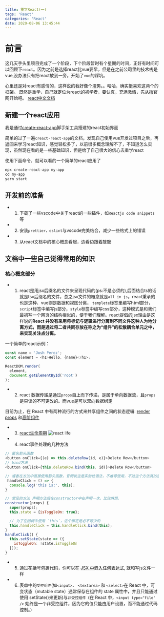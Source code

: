 ```yaml
---
title: 重学React(一)
tags: 'React'
categories: 'React'
date: 2020-08-06 13:45:44
---
```


# 前言 

这几天手头里项目完成了一个阶段，下个阶段暂时有个星期的时间，正好有时间可以回顾下`react`。因为之前是选择react比vue要早，但是在之前公司里的技术栈是vue,没办法只有把react放到一旁，开始了`vue`的踩坑。

心里还是对react有感情的，这样说的我好像个渣男。。哈哈，确实挺喜欢这两个的框架。
既然是重学，自己就定位为react的初学者，要认真，充满激情，先从撸官网开始吧。
[react中文文档](https://react.docschina.org/)

## 新建一个react应用

我是通过[create-react-app](https://www.html.cn/create-react-app/docs/getting-started/)脚手架工具搭建的react初始界面

简单的过了一遍`creact-react-app`的文档，发现自己使用vue开发过项目之后，再返回来学习react知识，感觉轻松多了，以前很多概念理解不了，不知道怎么实现，虽然现在看的是一些基础知识，但是给了自己很大的信心去重学react

使用下面命令，就可以看的一个简单的react应用了
```js
npx create-react-app my-app
cd my-app
yarn start 
```

## 开发前的准备

* 1. 下载了一些vscode中关于react的一些插件，如`Reactjs code snippets`等
* 2. 安装`prettier，eslint`与vscode完美结合，减少一些格式上的错误
* 3. 从react文档中的核心概念看起，边看边跟着敲敲

## 文档中一些自己觉得常用的知识

### 核心概念部分

* 1. react是用jsx后缀名的文件来呈现代码的(ps:不是必须的),后面结合ts的话就是tsx后缀名的文件，总之jsx文件的概念就是`all in js`，react秉承的也是这种，vue则是数据和视图分离，
`templete`标签里编写html部分，`script`标签中编写js部分，`style`标签中编写css部分，这种模式是和我们最初写一个网页的结构相似的，便于我们理解。react提倡的jsx理由是这样说的**React 并没有采用将标记与逻辑进行分离到不同文件这种人为地分离方式，而是通过将二者共同存放在称之为“组件”的松散耦合单元之中，来实现关注点分离。**

一个简单的react示例：
```js
const name = 'Josh Perez';
const element = <h1>Hello, {name}</h1>;

ReactDOM.render(
  element,
  document.getElementById('root')
);
```
* 2. react 数据传递是通过`props`自上而下传递，是属于单向数据流，且`props`是只读的不可更改的。而vue是可以双向数据绑定

目前为止，在 React 中有两种流行的方式来共享组件之间的状态逻辑: [render props](https://react.docschina.org/docs/render-props.html) 和[高阶组件](https://react.docschina.org/docs/higher-order-components.html)

* 3. [react生命周期](https://projects.wojtekmaj.pl/react-lifecycle-methods-diagram/) ![react life](https://static01.imgkr.com/temp/3d03a0c13a2f4da7a4763a1dba50289e.png)
  

* 4. react事件处理的几种方法
```js
// 匿名箭头函数
<button onClick={(e) => this.deleteRow(id, e)}>Delete Row</button>
// bind方法
<button onClick={this.deleteRow.bind(this, id)}>Delete Row</button>

// 或者在方法中直接使用箭头函数，官网说这是实验性语法，不推荐使用，不过这个方法真的很简单明了啊
 handleClick = () => {
  console.log('this is:', this);
}

// 常见的方法 声明方法后在constructor中在声明一次，比较麻烦，
constructor(props) {
  super(props);
  this.state = {isToggleOn: true};

  // 为了在回调中使用 `this`，这个绑定是必不可少的
  this.handleClick = this.handleClick.bind(this);
}
handleClick() {
  this.setState(state => ({
    isToggleOn: !state.isToggleOn
  }));
}
```

* 5. 通过花括号包裹代码，你可以在 [JSX 中嵌入任何表达式](https://react.docschina.org/docs/introducing-jsx.html#embedding-expressions-in-jsx), 就和写js文件一样
* 6. 表单中的`受控组件`(如`<input>`、 `<textarea>` 和 `<select>`在 React 中，可变状态（mutable state）通常保存在组件的 state 属性中，并且只能通过使用 setState()来更新)与`非受控组件 `(在 React 中，`<input type="file" />` 始终是一个非受控组件，因为它的值只能由用户设置，而不能通过代码控制。) 
